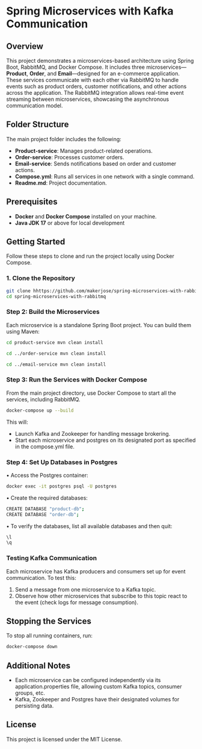 # Spring Microservices with Kafka Communication

## Overview

This project demonstrates a microservices-based architecture using Spring Boot, RabbitMQ, and Docker Compose. It includes three microservices—**Product**, **Order**, and **Email**—designed for an e-commerce application. These services communicate with each other via RabbitMQ to handle events such as product orders, customer notifications, and other actions across the application. The RabbitMQ integration allows real-time event streaming between microservices, showcasing the asynchronous communication model.

## Folder Structure

The main project folder includes the following:
- **Product-service**: Manages product-related operations.
- **Order-service**: Processes customer orders.
- **Email-service**: Sends notifications based on order and customer actions.
- **Compose.yml**: Runs all services in one network with a single command.
- **Readme.md**: Project documentation.

## Prerequisites

- **Docker** and **Docker Compose** installed on your machine.
- **Java JDK 17** or above for local development

## Getting Started

Follow these steps to clone and run the project locally using Docker Compose.

### 1. Clone the Repository
```bash
git clone hhttps://github.com/makerjose/spring-microservices-with-rabbitmq.git
cd spring-microservices-with-rabbitmq
```

### Step 2: Build the Microservices

Each microservice is a standalone Spring Boot project. You can build them using Maven:
```bash
cd product-service mvn clean install

cd ../order-service mvn clean install

cd ../email-service mvn clean install
```


### Step 3: Run the Services with Docker Compose

From the main project directory, use Docker Compose to start all the services, including RabbitMQ.
```bash
docker-compose up --build
```

This will:
-	Launch Kafka and Zookeeper for handling message brokering.
-	Start each microservice and postgres on its designated port as specified in the compose.yml file.

### Step 4: Set Up Databases in Postgres

•	Access the Postgres container:
```bash
docker exec -it postgres psql -U postgres
```
•	Create the required databases:
```bash
CREATE DATABASE "product-db";
CREATE DATABASE "order-db";
```
•	To verify the databases, list all available databases and then quit:
```bash
\l
\q
```

### Testing Kafka Communication

Each microservice has Kafka producers and consumers set up for event communication. To test this:
1.	Send a message from one microservice to a Kafka topic.
2.	Observe how other microservices that subscribe to this topic react to the event (check logs for message consumption).

## Stopping the Services

To stop all running containers, run:
```bash
docker-compose down
```

## Additional Notes

-	Each microservice can be configured independently via its application.properties file, allowing custom Kafka topics, consumer groups, etc.
-	Kafka, Zookeeper and Postgres have their designated volumes for persisting data. 

## License

This project is licensed under the MIT License.